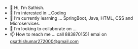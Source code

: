- 👋 Hi, I’m Sathish.
- 👀 I’m interested in ...Coding  
- 🌱 I’m currently learning ... SpringBoot, Java, HTML, CSS and Microservices.
- 💞️ I’m looking to collaborate on ...
- 📫 How to reach me ... call 8838701551
                          emai on gsathishumar272000@gmail.com

<!---
Sathish020700/Sathish020700 is a ✨ special ✨ repository because its `README.md` (this file) appears on your GitHub profile.
You can click the Preview link to take a look at your changes.
--->

